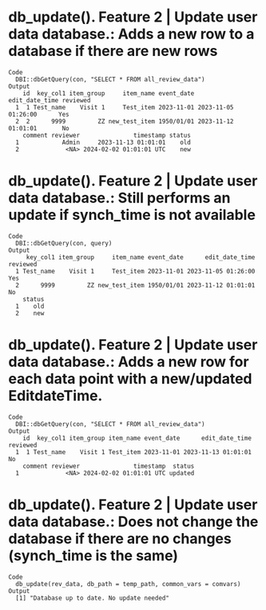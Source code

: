 # db_update(). Feature 2 | Update user data database.: Adds a new row to a database if there are new rows

    Code
      DBI::dbGetQuery(con, "SELECT * FROM all_review_data")
    Output
        id  key_col1 item_group     item_name event_date      edit_date_time reviewed
      1  1 Test_name    Visit 1     Test_item 2023-11-01 2023-11-05 01:26:00      Yes
      2  2      9999         ZZ new_test_item 1950/01/01 2023-11-12 01:01:01       No
        comment reviewer               timestamp status
      1            Admin     2023-11-13 01:01:01    old
      2             <NA> 2024-02-02 01:01:01 UTC    new

# db_update(). Feature 2 | Update user data database.: Still performs an update if synch_time is not available

    Code
      DBI::dbGetQuery(con, query)
    Output
         key_col1 item_group     item_name event_date      edit_date_time reviewed
      1 Test_name    Visit 1     Test_item 2023-11-01 2023-11-05 01:26:00      Yes
      2      9999         ZZ new_test_item 1950/01/01 2023-11-12 01:01:01       No
        status
      1    old
      2    new

# db_update(). Feature 2 | Update user data database.: Adds a new row for each data point with a new/updated EditdateTime.

    Code
      DBI::dbGetQuery(con, "SELECT * FROM all_review_data")
    Output
        id  key_col1 item_group item_name event_date      edit_date_time reviewed
      1  1 Test_name    Visit 1 Test_item 2023-11-01 2023-11-13 01:01:01       No
        comment reviewer               timestamp  status
      1             <NA> 2024-02-02 01:01:01 UTC updated

# db_update(). Feature 2 | Update user data database.: Does not change the database if there are no changes (synch_time is the same)

    Code
      db_update(rev_data, db_path = temp_path, common_vars = comvars)
    Output
      [1] "Database up to date. No update needed"

